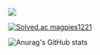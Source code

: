 <img src="https://img.shields.io/badge/JavaScript-F7DF1E.svg?style=for-the-badge&logo=JavaScript&logoColor=white"/>

[![Solved.ac magpies1221](http://mazassumnida.wtf/api/v2/generate_badge?boj=magpies1221)](https://solved.ac/magpies1221)

![Anurag's GitHub stats](https://github-readme-stats.vercel.app/api?username=Hwang-Sangjin&show_icons=true&theme=radical)
